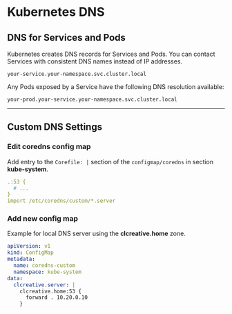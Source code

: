 # Kubernetes DNS

## DNS for Services and Pods

Kubernetes creates DNS records for Services and Pods. You can contact Services with consistent DNS names instead of IP addresses.

```
your-service.your-namespace.svc.cluster.local
```

Any Pods exposed by a Service have the following DNS resolution available:

```
your-prod.your-service.your-namespace.svc.cluster.local
```

---
## Custom DNS Settings

### Edit coredns config map

Add entry to the `Corefile: |` section of the `configmap/coredns` in section **kube-system**.

```yml
.:53 {
  # ...
}
import /etc/coredns/custom/*.server
```

### Add new config map

Example for local DNS server using the **clcreative.home** zone.

```yml
apiVersion: v1
kind: ConfigMap
metadata:
  name: coredns-custom
  namespace: kube-system
data:
  clcreative.server: |
    clcreative.home:53 {
      forward . 10.20.0.10
    }
```
